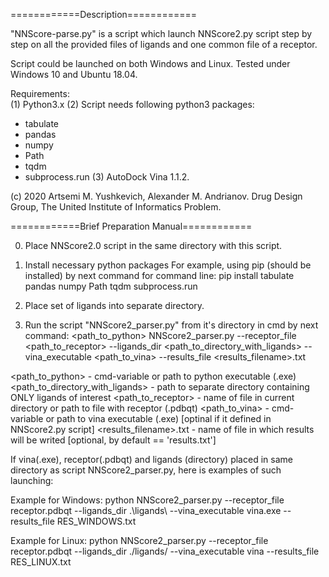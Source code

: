 ============Description============

"NNScore-parse.py" is a script which launch NNScore2.py script step by step 
on all the provided files of ligands and one common file of a receptor.

Script could be launched on both Windows and Linux.
Tested under Windows 10 and Ubuntu 18.04.

Requirements:  
(1) Python3.x
(2) Script needs following python3 packages: 
- tabulate
- pandas
- numpy
- Path
- tqdm
- subprocess.run
(3) AutoDock Vina 1.1.2.

(c) 2020 Artsemi M. Yushkevich, Alexander M. Andrianov. Drug Design Group, The United Institute of Informatics Problem.

============Brief Preparation Manual============

0. Place NNScore2.0 script in the same directory with this script.

1. Install necessary python packages 
For example, using pip (should be installed) by next command for command line: 
pip install tabulate pandas numpy Path tqdm subprocess.run

2. Place set of ligands into separate directory.

3. Run the script "NNScore2_parser.py" from it's directory in cmd by next command:
<path_to_python> NNScore2_parser.py --receptor_file <path_to_receptor> --ligands_dir <path_to_directory_with_ligands> --vina_executable <path_to_vina> --results_file <results_filename>.txt

<path_to_python> - cmd-variable or path to python executable (.exe)
<path_to_directory_with_ligands> - path to separate directory containing ONLY ligands of interest
<path_to_receptor> - name of file in current directory or path to file with receptor (.pdbqt)
<path_to_vina> - cmd-variable or path to vina executable (.exe) [optinal if it defined in NNScore2.py script]
<results_filename>.txt - name of file in which results will be writed [optional, by default == 'results.txt']

If vina(.exe), receptor(.pdbqt) and ligands (directory) placed in same directory as script NNScore2_parser.py, here is examples of such launching:

Example for Windows:
python NNScore2_parser.py --receptor_file receptor.pdbqt --ligands_dir .\ligands\ --vina_executable vina.exe --results_file RES_WINDOWS.txt

Example for Linux:
python NNScore2_parser.py --receptor_file receptor.pdbqt --ligands_dir ./ligands/ --vina_executable vina --results_file RES_LINUX.txt

